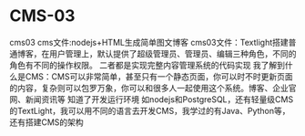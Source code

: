 # CMS-03
cms03
cms文件:nodejs+HTML生成简单图文博客
cms03文件：Textlight搭建普通博客，在用户管理上，默认提供了超级管理员、管理员、编辑三种角色，不同的角色有不同的操作权限。
二者都是实现完整内容管理系统的代码实现
我了解到什么是CMS：CMS可以非常简单，甚至只有一个静态页面，你可以时不时更新页面的内容，复杂则可以包罗万象，你可以和很多人一起使用这个系统。博客、企业官网、新闻资讯等
知道了开发运行环境 如nodejs和PostgreSQL，还有轻量级CMS的TextLight，我可以用不同的语言去开发CMS，我学过的有Java、Python等，还有搭建CMS的架构
